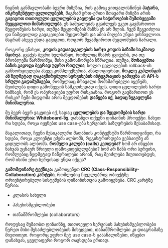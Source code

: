 წიგნის განმავლობაში ბევრი მიზეზია, რის გამოც ვითვალისწინებ **პატარა, ინკრემენტულ ცვლილებებს**, მაგრამ ერთ-ერთი მთავარი მიზეზი არის **გავიგოთ თითოეული ცვლილების გავლენა და საჭიროების შემთხვევაში შევცვალოთ მიმართულება**. ეს საშუალებას გვაძლევს უკეთ გავმართოთ შეცდომების ხარჯი, თუმცა შეცდომების შანსს ეს არ შლის. ჩვენ შეგვიძლია  და ნამდვილად გავაკეთებთ შეცდომებს და ამის მიღება უნდა ვისწავლოთ. მაგრამ ასევე უნდა გავიგოთ, როგორ შევამციროთ შეცდომების ზარალი.

როგორც ვნახეთ, **კოდის გადაადგილების ხარჯი კოდის ბაზაში საკმაოდ მცირეა**. გვაქვს ბევრი ხელსაწყო, რომელიც მხარს გვიჭერს, და თუ პრობლემა წარმოიშვა, მისი გამოსწორება სწრაფია. თუმცა, **მონაცემთა ბაზის გაყოფა ბევრად უფრო რთულია**, ხოლო ცვლილების rollback-ის განხორციელება ასევე კომპლექსურია. ანალოგიურად, **მოკლე კუპლინგის ან ზედმეტად დაკავშირებული სერვისების ინტეგრაციის გამიჯვნა** ან **API-ს სრული გადამუშავება**, რომელსაც მრავალი მომხმარებელი იყენებს, შეიძლება დიდი გამოწვევის სამკუთხედად იქცეს. დიდი ცვლილების ხარჯი ნიშნავს, რომ ეს ოპერაციები უფრო რისკიანია. როგორ გავმართოთ ეს რისკი? ჩემი მიდგომა არის შეცდომების **დაწყება იქ, სადაც ზეგავლენა მინიმალურია**.

მე ბევრ ბევრ ვაკეთებ იქ, სადაც **ცვლილების და შეცდომების ხარჯი მინიმალურია: Whiteboard-ზე**. დახაზეთ თქვენი დიზაინის პროექტი. ნახეთ რა ხდება, როცა იყენებთ use case-ებს სერვისის საზღვრების შესაბამისად.

მაგალითად, ჩვენი მუსიკალური მაღაზიის კონტექსტში წარმოიდგინეთ, რა ხდება, როცა კლიენტი ეძებს ალბომს, რეგისტრირდება ვებსაიტზე ან ყიდულობს ალბომს. **რომელი კალები (calls) კეთდება?** ხომ არ იწყებთ ნახვას უცნაურ წრიული დამოკიდებულებები? ხომ არ ჩანს ორი სერვისი, რომლებიც ზედმეტად ჩაწერილები არიან, რაც შეიძლება მიუთითებდეს, რომ ისინი ერთ სერვისად უნდა იქცეს?

**გამომდინარე ტექნიკა:** გამოიყენეთ **CRC (Class-Responsibility-Collaboration) კარტები**, რომლებიც ჩვეულებრივ ობიექტზე ორიენტირებული სისტემების დიზაინისთვის გამოიყენება. CRC კარტზე წერია:

- კლასის სახელი
    
- პასუხისმგებლობები
    
- თანამშრომლები (collaborators)
    

როდესაც მუშაობთ დიზაინზე, თითოეული სერვისის პასუხისმგებლობები წერეთ მისი შესაძლებლობების მიხედვით, თანამშრომლები კი დიაგრამაზე მიუთითეთ. როგორც უფრო მეტ use case-ს გააანალიზებთ, იწყებთ დანახვას, ყველაფერი როგორ თავსდება ერთად.